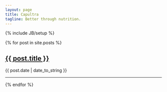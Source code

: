```yaml
---
layout: page
title: Capultra
tagline: Better through nutrition.
---
```

{% include JB/setup %}

{% for post in site.posts %}
<h2><a href="{{ post.url }}">{{ post.title }}</a></h2>
{{ post.date | date_to_string }}

---
{% endfor %}

